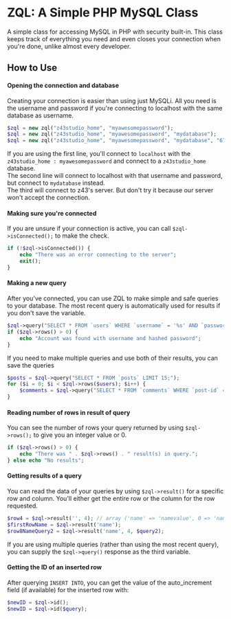 ZQL: A Simple PHP MySQL Class
=========

A simple class for accessing MySQL in PHP with security built-in. This class keeps track of everything you need and even closes your connection when you're done, unlike almost every developer.

How to Use
----------

#### Opening the connection and database

Creating your connection is easier than using just MySQLi. All you need is the username and password if you're connecting to localhost with the same database as username.

```php
$zql = new zql("z43studio_home", "myawesomepassword");
$zql = new zql("z43studio_home", "myawesomepassword", "mydatabase");
$zql = new zql("z43studio_home", "myawesomepassword", "mydatabase", "67.43.23.193");
```

If you are using the first line, you'll connect to `localhost` with the `z43studio_home : myawesomepassword` and connect to a `z43studio_home` database.  
The second line will connect to localhost with that username and password, but connect to `mydatabase` instead.  
The third will connect to z43's server. But don't try it because our server won't accept the connection.

#### Making sure you're connected

If you are unsure if your connection is active, you can call `$zql->isConnected();` to make the check.

```php
if (!$zql->isConnected()) {
	echo "There was an error connecting to the server";
	exit();
}
```

#### Making a new query

After you've connected, you can use ZQL to make simple and safe queries to your database. The most recent query is automatically used for results if you don't save the variable.

```php
$zql->query("SELECT * FROM `users` WHERE `username` = '%s' AND `password` = '%s' LIMIT 1;", $username, hash('sha-256', $password));
if ($zql->rows() > 0) {
	echo "Account was found with username and hashed password";
}
```

If you need to make multiple queries and use both of their results, you can save the queries

```php
$posts = $zql->query("SELECT * FROM `posts` LIMIT 15;");
for ($i = 0; $i < $zql->rows($users); $i++) {
	$comments = $zql->query("SELECT * FROM `comments` WHERE `post-id` = '%d';", $zql->result($i, "id", $posts));
}
```

#### Reading number of rows in result of query

You can see the number of rows your query returned by using `$zql->rows();` to give you an integer value or 0.

```php
if ($zql->rows() > 0) {
	echo "There was " . $zql->rows() . " result(s) in query.";
} else echo "No results";
```

#### Getting results of a query

You can read the data of your queries by using `$zql->result()` for a specific row and column. You'll either get the entire row or the column for the row requested.

```php
$row4 = $zql->result('', 4); // array ('name' => 'namevalue', 0 => 'namevalue', 'email' => 'emailvalue', 1 => 'emailvalue' ...);
$firstRowName = $zql->result('name');
$row8NameQuery2 = $zql->result('name', 4, $query2);
```

If you are using multiple queries (rather than using the most recent query), you can supply the `$zql->query()` response as the third variable.

#### Getting the ID of an inserted row

After querying `INSERT INTO`, you can get the value of the auto_increment field (if available) for the inserted row with:

```php
$newID = $zql->id();
$newID = $zql->id($query);
```
